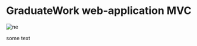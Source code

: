 # GraduateWork web-application MVC

![ne](https://user-images.githubusercontent.com/82776160/175918607-f2a9b5f7-b177-40fd-81f4-58b5b6d050ff.png)

some text

